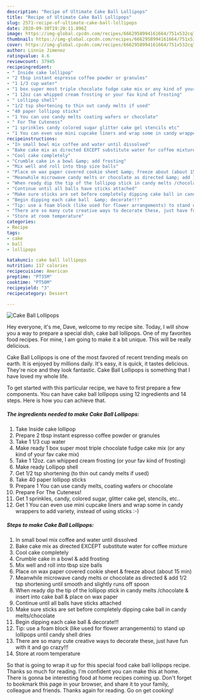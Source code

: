 ```yaml
---
description: "Recipe of Ultimate Cake Ball Lollipops"
title: "Recipe of Ultimate Cake Ball Lollipops"
slug: 2571-recipe-of-ultimate-cake-ball-lollipops
date: 2020-09-30T19:20:11.896Z
image: https://img-global.cpcdn.com/recipes/6662958994161664/751x532cq70/cake-ball-lollipops-recipe-main-photo.jpg
thumbnail: https://img-global.cpcdn.com/recipes/6662958994161664/751x532cq70/cake-ball-lollipops-recipe-main-photo.jpg
cover: https://img-global.cpcdn.com/recipes/6662958994161664/751x532cq70/cake-ball-lollipops-recipe-main-photo.jpg
author: Linnie Jimenez
ratingvalue: 4.6
reviewcount: 37945
recipeingredient:
- " Inside cake lollipop"
- "2 tbsp instant espresso coffee powder or granules"
- "1 1/3 cup water"
- "1 box super most triple chocolate fudge cake mix or any kind of your fav cake mix"
- "1 12oz can whipped cream frosting or your fav kind of frosting"
- " Lollipop shell"
- "1/2 tsp shortening to thin out candy melts if used"
- "40 paper lollipop sticks"
- "1 You can use candy melts coating wafers or chocolate"
- " For The Cuteness"
- "1 sprinkles candy colored sugar glitter cake gel stencils etc"
- "1 You can even use mini cupcake liners and wrap some in candy wrappers  to add variety instead of using sticks "
recipeinstructions:
- "In small bowl mix coffee and water until dissolved"
- "Bake cake mix as directed EXCEPT substitute water for coffee mixture"
- "Cool cake completely"
- "Crumble cake in a bowl &amp; add frosting"
- "Mix well and roll into tbsp size balls"
- "Place on wax paper covered cookie sheet &amp; freeze about (about 15 min)"
- "Meanwhile microwave candy melts or chocolate as directed &amp; add 1/2 tsp shortening until smooth and slightly runs off spoon"
- "When ready dip the tip of the lollipop stick in candy melts /chocolate &amp; insert into cake ball &amp; place on wax paper"
- "Continue until all balls have sticks attached"
- "Make sure sticks are set before completely dipping cake ball in candy melts/chocolate"
- "Begin dipping each cake ball  &amp; decorate!!!"
- "Tip: use a foam block (like used for flower arrangements) to stand up lollipops until candy shell dries"
- "There are so many cute creative ways to decorate these, just have fun with it and go crazy!!!"
- "Store at room temperature"
categories:
- Recipe
tags:
- cake
- ball
- lollipops

katakunci: cake ball lollipops 
nutrition: 117 calories
recipecuisine: American
preptime: "PT35M"
cooktime: "PT50M"
recipeyield: "3"
recipecategory: Dessert

---
```



![Cake Ball Lollipops](https://img-global.cpcdn.com/recipes/6662958994161664/751x532cq70/cake-ball-lollipops-recipe-main-photo.jpg)

Hey everyone, it's me, Dave, welcome to my recipe site. Today, I will show you a way to prepare a special dish, cake ball lollipops. One of my favorites food recipes. For mine, I am going to make it a bit unique. This will be really delicious.

Cake Ball Lollipops is one of the most favored of recent trending meals on earth. It is enjoyed by millions daily. It's easy, it is quick, it tastes delicious. They're nice and they look fantastic. Cake Ball Lollipops is something that I have loved my whole life.




To get started with this particular recipe, we have to first prepare a few components. You can have cake ball lollipops using 12 ingredients and 14 steps. Here is how you can achieve that.

<!--inarticleads1-->

##### The ingredients needed to make Cake Ball Lollipops:

1. Take  Inside cake lollipop
1. Prepare 2 tbsp instant espresso coffee powder or granules
1. Take 1 1/3 cup water
1. Make ready 1 box super most triple chocolate fudge cake mix (or any kind of your fav cake mix)
1. Take 1 12oz. can whipped cream frosting (or your fav kind of frosting)
1. Make ready  Lollipop shell
1. Get 1/2 tsp shortening (to thin out candy melts if used)
1. Take 40 paper lollipop sticks
1. Prepare 1 You can use candy melts, coating wafers or chocolate
1. Prepare  For The Cuteness!
1. Get 1 sprinkles, candy, colored sugar, glitter cake gel, stencils, etc..
1. Get 1 You can even use mini cupcake liners and wrap some in candy wrappers  to add variety, instead of using sticks :-)




<!--inarticleads2-->

##### Steps to make Cake Ball Lollipops:

1. In small bowl mix coffee and water until dissolved
1. Bake cake mix as directed EXCEPT substitute water for coffee mixture
1. Cool cake completely
1. Crumble cake in a bowl &amp; add frosting
1. Mix well and roll into tbsp size balls
1. Place on wax paper covered cookie sheet &amp; freeze about (about 15 min)
1. Meanwhile microwave candy melts or chocolate as directed &amp; add 1/2 tsp shortening until smooth and slightly runs off spoon
1. When ready dip the tip of the lollipop stick in candy melts /chocolate &amp; insert into cake ball &amp; place on wax paper
1. Continue until all balls have sticks attached
1. Make sure sticks are set before completely dipping cake ball in candy melts/chocolate
1. Begin dipping each cake ball  &amp; decorate!!!
1. Tip: use a foam block (like used for flower arrangements) to stand up lollipops until candy shell dries
1. There are so many cute creative ways to decorate these, just have fun with it and go crazy!!!
1. Store at room temperature




So that is going to wrap it up for this special food cake ball lollipops recipe. Thanks so much for reading. I'm confident you can make this at home. There is gonna be interesting food at home recipes coming up. Don't forget to bookmark this page in your browser, and share it to your family, colleague and friends. Thanks again for reading. Go on get cooking!

